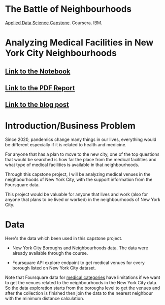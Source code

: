 # The Battle of Neighbourhoods

[Applied Data Science Capstone](https://www.coursera.org/learn/applied-data-science-capstone/). Coursera. IBM.

# Analyzing Medical Facilities in New York City Neighbourhoods

## [Link to the Notebook](https://github.com/oonid/Coursera_Capstone/blob/main/The_Battle_of_Neighborhoods/The_Battle_of_Neighbourhoods.ipynb)

## [Link to the PDF Report](https://github.com/oonid/Coursera_Capstone/blob/main/The_Battle_of_Neighborhoods/Report_The_Battle_of_Neighbourhoods.pdf)

## [Link to the blog post](https://oo.or.id/content/the-battle-of-neighbourhoods/)

# Introduction/Business Problem

Since 2020, pandemics change many things in our lives, everything would be different especially if it is related to health and medicine.

For anyone that has a plan to move to the new city, one of the top questions that would be searched is how far the place from the medical facilities and what type of medical facilities is available in that neighbourhoods.

Through this capstone project, I will be analyzing medical venues in the neighbourhoods of New York City, with the support information from the Foursquare data.

This project would be valuable for anyone that lives and work (also for anyone that plans to be lived or worked) in the neighbourhoods of New York City.

# Data

Here's the data which been used in this capstone project.

*   New York City Boroughs and Neighbourhoods data. The data were already available through the course.

*   Foursquare API explore endpoint to get medical venues for every borough listed on New York City dataset.

Note that Foursquare data for [medical categories](https://developer.foursquare.com/docs/build-with-foursquare/categories/) have limitations if we want to get the venues related to the neighbourhoods in the New York City data. So the data exploration starts from the boroughs level to get the venues and after the collection is finished then join the data to the nearest neighbour with the minimum distance calculation.


